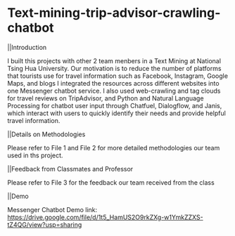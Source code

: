 # Text-mining-trip-advisor-crawling-chatbot

||Introduction

I built this projects with other 2 team menbers in a Text Mining at National Tsing Hua University.
Our motivation is to reduce the number of platforms that tourists use for travel information such as Facebook, Instagram, Google Maps, and blogs
I integrated the resources across different websites into one Messenger chatbot service. 
I also used web-crawling and tag clouds for travel reviews on TripAdvisor, and Python and Natural Language Processing for chatbot user input through Chatfuel, Dialogflow, and Janis, which interact with users to quickly identify their needs and provide helpful travel information. 


||Details on Methodologies

Please refer to File 1 and File 2 for more detailed methodologies our team used in ths project.

||Feedback from Classmates and Professor

Please refer to File 3 for the feedback our team received from the class

||Demo

Messenger Chatbot Demo link: 
https://drive.google.com/file/d/1t5_HamUS2O9rkZXg-w1YmkZZXS-tZ4QG/view?usp=sharing
